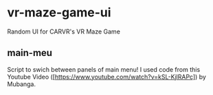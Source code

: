 # vr-maze-game-ui
Random UI for CARVR's VR Maze Game

## main-meu
Script to swich between panels of main menu! I used code from this Youtube Video ([https://www.youtube.com/watch?v=kSL-KjlRAPc]) by Mubanga.
